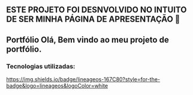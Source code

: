 ## ESTE PROJETO FOI DESNVOLVIDO NO INTUITO DE SER MINHA PÁGINA DE APRESENTAÇÃO 💯




## Portfólio Olá, Bem vindo ao meu projeto de portfólio.

### Tecnologias utilizadas:

https://img.shields.io/badge/lineageos-167C80?style=for-the-badge&logo=lineageos&logoColor=white

